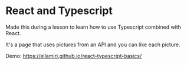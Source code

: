 # React and Typescript

Made this during a lesson to learn how to use Typescript combined with React.

It's a page that uses pictures from an API and you can like each picture.

Demo: https://ellamiri.github.io/react-typescript-basics/
